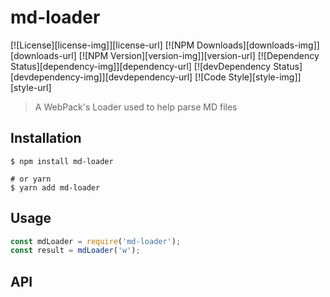 # md-loader

[![License][license-img]][license-url] [![NPM Downloads][downloads-img]][downloads-url] [![NPM Version][version-img]][version-url] [![Dependency Status][dependency-img]][dependency-url] [![devDependency Status][devdependency-img]][devdependency-url] [![Code Style][style-img]][style-url]

> A WebPack's Loader used to help parse MD files

## Installation

```shell
$ npm install md-loader

# or yarn
$ yarn add md-loader
```

## Usage

```javascript
const mdLoader = require('md-loader');
const result = mdLoader('w');
```

## API
